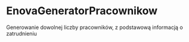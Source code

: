 # EnovaGeneratorPracownikow

Generowanie dowolnej liczby pracowników, z podstawową informacją o zatrudnieniu